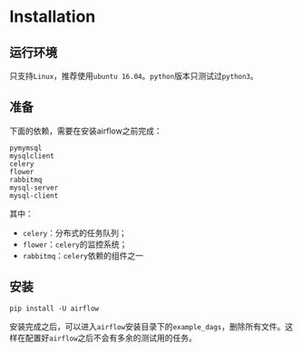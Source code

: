 # Installation

## 运行环境

只支持``Linux``，推荐使用``ubuntu 16.04``。``python``版本只测试过``python3``。

## 准备

下面的依赖，需要在安装airflow之前完成：

```
pymymsql
mysqlclient
celery
flower
rabbitmq
mysql-server
mysql-client
```

其中：

* ``celery``：分布式的任务队列；
* ``flower``：``celery``的监控系统；
* ``rabbitmq``：``celery``依赖的组件之一

## 安装

```
pip install -U airflow
```

安装完成之后，可以进入``airflow``安装目录下的``example_dags``，删除所有文件。这样在配置好``airflow``之后不会有多余的测试用的任务。

